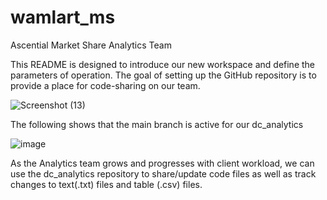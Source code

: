 # wamlart_ms
Ascential Market Share Analytics Team

This README is designed to introduce our new workspace and define the parameters of operation. The goal of setting up the GitHub repository is to provide a place for code-sharing on our team. 

![Screenshot (13)](https://user-images.githubusercontent.com/100659541/217077972-28313624-9b22-4fe6-af3c-16ab07a4d3c3.png)

The following shows that the main branch is active for our dc_analytics

![image](https://user-images.githubusercontent.com/124629607/217083008-3988e16c-0855-4b8f-b654-a4f730fed951.png)

As the Analytics team grows and progresses with client workload, we can use the dc_analytics repository to share/update code files as well as track changes to text(.txt) files and table (.csv) files. 


